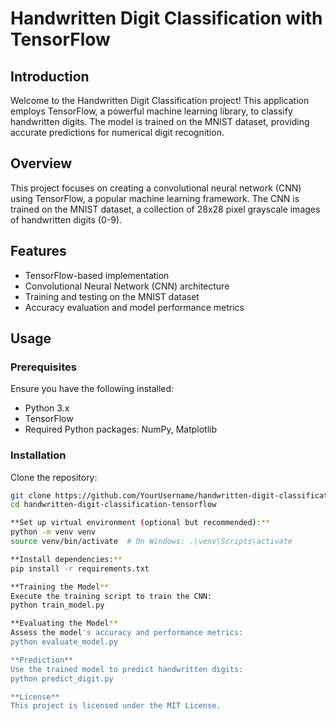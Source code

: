 # Handwritten Digit Classification with TensorFlow

## Introduction
Welcome to the Handwritten Digit Classification project! This application employs TensorFlow, a powerful machine learning library, to classify handwritten digits. The model is trained on the MNIST dataset, providing accurate predictions for numerical digit recognition.

## Overview
This project focuses on creating a convolutional neural network (CNN) using TensorFlow, a popular machine learning framework. The CNN is trained on the MNIST dataset, a collection of 28x28 pixel grayscale images of handwritten digits (0-9).

## Features
- TensorFlow-based implementation
- Convolutional Neural Network (CNN) architecture
- Training and testing on the MNIST dataset
- Accuracy evaluation and model performance metrics

## Usage
### Prerequisites
Ensure you have the following installed:
- Python 3.x
- TensorFlow
- Required Python packages: NumPy, Matplotlib

### Installation
Clone the repository:
```bash
git clone https://github.com/YourUsername/handwritten-digit-classification-tensorflow.git
cd handwritten-digit-classification-tensorflow

**Set up virtual environment (optional but recommended):**
python -m venv venv
source venv/bin/activate  # On Windows: .\venv\Scripts\activate

**Install dependencies:**
pip install -r requirements.txt

**Training the Model**
Execute the training script to train the CNN:
python train_model.py

**Evaluating the Model**
Assess the model's accuracy and performance metrics:
python evaluate_model.py

**Prediction**
Use the trained model to predict handwritten digits:
python predict_digit.py

**License**
This project is licensed under the MIT License.



